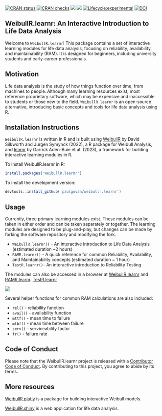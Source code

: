 <!-- badges: start -->
[![CRAN status](https://www.r-pkg.org/badges/version/WeibullR.learnr)](https://CRAN.R-project.org/package=WeibullR.learnr) 
[![CRAN checks](https://badges.cranchecks.info/summary/WeibullR.learnr.svg)](https://cran.r-project.org/web/checks/check_results_WeibullR.learnr.html) 
[![](http://cranlogs.r-pkg.org/badges/last-month/WeibullR.learnr)](https://cran.r-project.org/package=WeibullR.learnr) 
[![](http://cranlogs.r-pkg.org/badges/grand-total/WeibullR.learnr)](https://cran.r-project.org/package=WeibullR.learnr)
[![Lifecycle:experimental](https://img.shields.io/badge/lifecycle-experimental-orange.svg)](https://lifecycle.r-lib.org/articles/stages.html#experimental)
[![DOI](https://zenodo.org/badge/644030886.svg)](https://zenodo.org/badge/latestdoi/644030886)
<!-- badges: end -->

## WeibullR.learnr: An Interactive Introduction to Life Data Analysis

Welcome to `WeibullR.learnr`! This package contains a set of interactive learning modules for life data analysis, focusing on reliability, availability, and maintainability (RAM). It is designed for beginners, including university students and early-career professionals.

## Motivation

Life data analysis is the study of how things function over time, from machines to people. Although many learning resources exist, most reference proprietary software, which may be expensive and inaccessible to students or those new to the field. `WeibullR.learnr` is an open-source alternative, introducing basic concepts and tools for life data analysis using R.

## Installation Instructions

`WeibullR.learnr` is written in R and is built using [WeibullR](https://CRAN.R-project.org/package=WeibullR) by David Silkworth and Jurgen Symynck (2022), a R package for Weibull Analysis, and [learnr](https://CRAN.R-project.org/package=learnr) by Garrick Aden-Buie et al. (2023), a framework for building interactive learning modules in R. 

To install WeibullR.learnr in R:

``` r
install.packages('WeibullR.learnr')
```

To install the development version:

``` r
devtools::install_github('paulgovan/weibullr.learnr')
```

## Usage

Currently, three primary learning modules exist. These modules can be taken in either order and can be taken separately or together. The learning modules are designed to be plug-and-play, but changes can be made by forking the software repository and modifying the fork.

* `WeibullR.learnr()` - An interactive introduction to Life Data Analysis (estimated duration ~2 hours)
* `RAMR.learnr()` - A quick reference for common Reliability, Availability, and Maintainability concepts (estimated duration ~ 1 hour)
* `TestR.learnr()`- An interactive introduction to Reliability Testing

The modules can also be accessed in a browser at [WeibullR.learnr](https://paulgovan.shinyapps.io/weibullrlearnr/) and [RAMR.learnr](https://paulgovan.shinyapps.io/ramrlearnr/).
[TestR.learnr](https://govan.shinyapps.io/TestRlearnr/)

![](https://github.com/paulgovan/WeibullR.learnr/blob/master/inst/paper/WeibullRlearnr.png?raw=true)<!-- -->

Several helper functions for common RAM calculations are also included:

* `rel()` - reliability function
* `avail()` - availability function
* `mttf()` - mean time to failure
* `mtbf()` - mean time between failure
* `serv()` - serviceability factor
* `fr()` - failure rate

## Code of Conduct

Please note that the WeibullR.learnr project is released with a [Contributor Code of Conduct](https://paulgovan.github.io/WeibullR.learnr/CODE_OF_CONDUCT.html). By contributing to this project, you agree to abide by its terms.

## More resources

[WeibullR.plotly](https://paulgovan.github.io/WeibullR.plotly/) is a package for building interactive Weibull models. 

[WeibullR.shiny](https://paulgovan.github.io/WeibullR.shiny/) is a web application for life data analysis.


